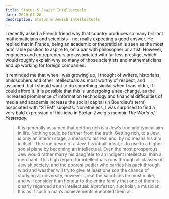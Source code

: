 ```yaml
---
title: Status & Jewish Intellectuals
date: 2020-07-28
description: Status & Jewish Intellectuals
...
```


I recently asked a French friend why that country produces so many brilliant mathematicians and scientists - not really expecting a good answer. He replied that in France, being an academic or theoretician is seen as the most admirable position to aspire to, on a par with philosopher or artist. However, engineers and entrepreneurs are associated with far less prestige, which would roughly explain why so many of those scientists and mathematicians end up working for foreign companies.

It reminded me that when I was growing up, I thought of writers, historians, philosophers and other intellectuals as most worthy of respect, and assumed that I should want to do something similar when I was older, if I could afford it. It is possible that this is undergoing a sea-change, as the increased prominence of information technology and financial difficulties of media and academia increase the social capital (in Bourdieu's term) associated with "STEM" subjects. Nonetheless, I was surprised to find a very bald expression of this idea in Stefan Zweig's memoir _The World of Yesterday_.

>It is generally assumed that getting rich is a Jew’s true and typical aim in life. Nothing could be further from the truth. Getting rich, to a Jew, is only an interim stage, a means to his real end, by no means his aim in itself. The true desire of a Jew, his inbuilt ideal, is to rise to a higher social plane by becoming an intellectual. Even the most prosperous Jew would rather marry his daughter to an indigent intellectual than a merchant. This high regard for intellectuals runs through all classes of Jewish society, and the poorest pedlar who carries his pack through wind and weather will try to give at least one son the chance of studying at university, however great the sacrifices he must make, and will consider it an honour to the entire family that one of them is clearly regarded as an intellectual: a professor, a scholar, a musician. It is as if such a man’s achievements ennobled them all. 

